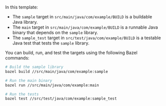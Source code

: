 In this template:
- The `sample` target in `src/main/java/com/example/BUILD` is a buildable Java library.
- The `main` target in `src/main/java/com/example/BUILD` is a runnable Java binary that depends on the `sample` library.
- The `sample_test` target in `src/test/java/com/example/BUILD` is a testable Java test that tests the `sample` library.

You can build, run, and test the targets using the following Bazel commands:

```bash
# Build the sample library
bazel build //src/main/java/com/example:sample

# Run the main binary
bazel run //src/main/java/com/example:main

# Run the tests
bazel test //src/test/java/com/example:sample_test
```
